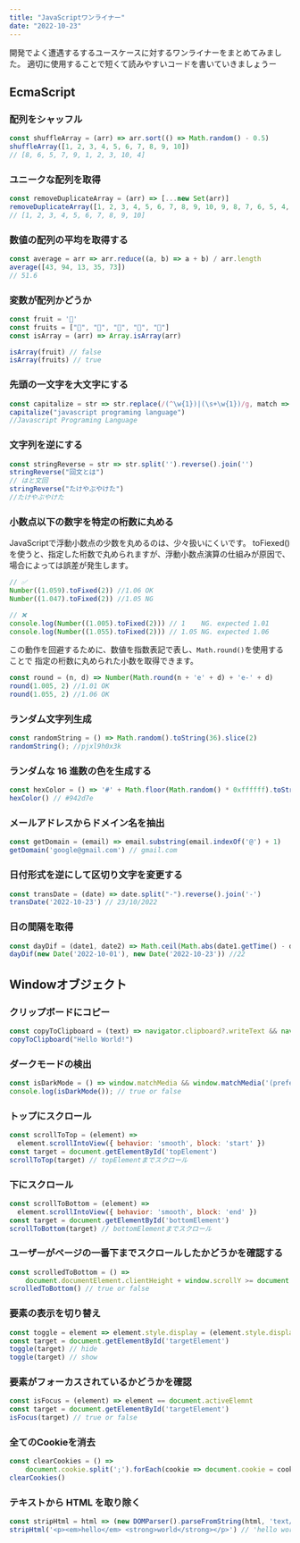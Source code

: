 ```yaml
---
title: "JavaScriptワンライナー"
date: "2022-10-23"
---
```


開発でよく遭遇するするユースケースに対するワンライナーをまとめてみました。
適切に使用することで短くて読みやすいコードを書いていきましょうー

## EcmaScript
### 配列をシャッフル
``` JavaScript
const shuffleArray = (arr) => arr.sort(() => Math.random() - 0.5)
shuffleArray([1, 2, 3, 4, 5, 6, 7, 8, 9, 10])
// [8, 6, 5, 7, 9, 1, 2, 3, 10, 4]
```

### ユニークな配列を取得
``` JavaScript
const removeDuplicateArray = (arr) => [...new Set(arr)]
removeDuplicateArray([1, 2, 3, 4, 5, 6, 7, 8, 9, 10, 9, 8, 7, 6, 5, 4, 3, 2, 1])
// [1, 2, 3, 4, 5, 6, 7, 8, 9, 10]
```

### 数値の配列の平均を取得する
``` JavaScript
const average = arr => arr.reduce((a, b) => a + b) / arr.length
average([43, 94, 13, 35, 73])
// 51.6
```

### 変数が配列かどうか
``` JavaScript
const fruit = '🍎'
const fruits = ["🍎", "🍌", "🥭", "🍊", "🍇"]
const isArray = (arr) => Array.isArray(arr)

isArray(fruit) // false
isArray(fruits) // true
```


### 先頭の一文字を大文字にする
``` JavaScript
const capitalize = str => str.replace(/(^\w{1})|(\s+\w{1})/g, match => match.toUpperCase());
capitalize("javascript programing language")
//Javascript Programing Language
```


### 文字列を逆にする
``` JavaScript
const stringReverse = str => str.split('').reverse().join('')
stringReverse("回文とは")
// はと文回
stringReverse("たけやぶやけた")
//たけやぶやけた
```

### 小数点以下の数字を特定の桁数に丸める
JavaScriptで浮動小数点の少数を丸めるのは、少々扱いにくいです。
toFiexed()を使うと、指定した桁数で丸められますが、浮動小数点演算の仕組みが原因で、場合によっては誤差が発生します。
``` JavaScript
// ✅
Number((1.059).toFixed(2)) //1.06 OK
Number((1.047).toFixed(2)) //1.05 NG 

// ❌
console.log(Number((1.005).toFixed(2))) // 1    NG. expected 1.01
console.log(Number((1.055).toFixed(2))) // 1.05 NG. expected 1.06
```

この動作を回避するために、数値を指数表記で表し、`Math.round()`を使用することで
指定の桁数に丸められた小数を取得できます。
``` JavaScript
const round = (n, d) => Number(Math.round(n + 'e' + d) + 'e-' + d)
round(1.005, 2) //1.01 OK
round(1.055, 2) //1.06 OK
```

### ランダム文字列生成
``` JavaScript
const randomString = () => Math.random().toString(36).slice(2)
randomString(); //pjxl9h0x3k
```

### ランダムな 16 進数の色を生成する
``` JavaScript
const hexColor = () => '#' + Math.floor(Math.random() * 0xffffff).toString(16).padEnd(6, '0')
hexColor() // #942d7e
```

### メールアドレスからドメイン名を抽出
``` JavaScript
const getDomain = (email) => email.substring(email.indexOf('@') + 1)
getDomain('google@gmail.com') // gmail.com
```


### 日付形式を逆にして区切り文字を変更する
``` JavaScript
const transDate = (date) => date.split("-").reverse().join('-')
transDate('2022-10-23') // 23/10/2022
```

### 日の間隔を取得
``` JavaScript
const dayDif = (date1, date2) => Math.ceil(Math.abs(date1.getTime() - date2.getTime()) / 86400000)
dayDif(new Date('2022-10-01'), new Date('2022-10-23')) //22
```

## Windowオブジェクト

### クリップボードにコピー
``` JavaScript
const copyToClipboard = (text) => navigator.clipboard?.writeText && navigator.clipboard.writeText(text)
copyToClipboard("Hello World!")
```

### ダークモードの検出
``` JavaScript
const isDarkMode = () => window.matchMedia && window.matchMedia('(prefers-color-scheme: dark)').matches;
console.log(isDarkMode()); // true or false
```

### トップにスクロール
``` JavaScript
const scrollToTop = (element) =>
  element.scrollIntoView({ behavior: 'smooth', block: 'start' })
const target = document.getElementById('topElement')
scrollToTop(target) // topElementまでスクロール
```

### 下にスクロール
``` JavaScript
const scrollToBottom = (element) =>
  element.scrollIntoView({ behavior: 'smooth', block: 'end' })
const target = document.getElementById('bottomElement')
scrollToBottom(target) // bottomElementまでスクロール
```

### ユーザーがページの一番下までスクロールしたかどうかを確認する
``` JavaScript
const scrolledToBottom = () => 
    document.documentElement.clientHeight + window.scrollY >= document.documentElement.scrollHeight
scrolledToBottom() // true or false
```


### 要素の表示を切り替え
``` JavaScript
const toggle = element => element.style.display = (element.style.display === 'none' ? 'block' : 'none')
const target = document.getElementById('targetElement')
toggle(target) // hide
toggle(target) // show
```

### 要素がフォーカスされているかどうかを確認
``` JavaScript
const isFocus = (element) => element == document.activeElemnt
const target = document.getElementById('targetElement')
isFocus(target) // true or false
```


### 全てのCookieを消去
``` JavaScript
const clearCookies = () => 
    document.cookie.split(';').forEach(cookie => document.cookie = cookie.replace(/^ +/, '').replace(/=.*/, `=;expires=${new Date(0).toUTCString()};path=/`))
clearCookies()
```

### テキストから HTML を取り除く
``` JavaScript
const stripHtml = html => (new DOMParser().parseFromString(html, 'text/html')).body.textContent || ''
stripHtml('<p><em>hello</em> <strong>world</strong></p>') // 'hello world'
```
